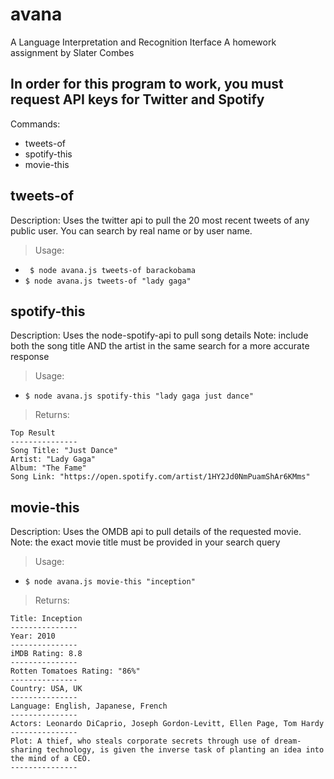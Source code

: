 # avana
A Language Interpretation and Recognition Iterface
A homework assignment by Slater Combes

## In order for this program to work, you must request API keys for Twitter and Spotify

Commands:
- tweets-of
- spotify-this
- movie-this


tweets-of
-------------
Description: Uses the twitter api to pull the 20 most recent tweets of any public user. You can search by real name or by user name.

> Usage:
- ``` $ node avana.js tweets-of barackobama```
- ``` $ node avana.js tweets-of "lady gaga" ```




spotify-this
-------------
Description: Uses the node-spotify-api to pull song details
Note: include both the song title AND the artist in the same search for a more accurate response

> Usage: 
- ``` $ node avana.js spotify-this "lady gaga just dance" ```

> Returns:
``` 
Top Result
---------------
Song Title: "Just Dance"
Artist: "Lady Gaga"
Album: "The Fame"
Song Link: "https://open.spotify.com/artist/1HY2Jd0NmPuamShAr6KMms"
```


movie-this
-------------
Description: Uses the OMDB api to pull details of the requested movie.
Note: the exact movie title must be provided in your search query

> Usage: 
- ``` $ node avana.js movie-this "inception" ```

> Returns:
```
Title: Inception
---------------
Year: 2010
---------------
iMDB Rating: 8.8
---------------
Rotten Tomatoes Rating: "86%"
---------------
Country: USA, UK
---------------
Language: English, Japanese, French
---------------
Actors: Leonardo DiCaprio, Joseph Gordon-Levitt, Ellen Page, Tom Hardy
---------------
Plot: A thief, who steals corporate secrets through use of dream-sharing technology, is given the inverse task of planting an idea into the mind of a CEO.
---------------
```

